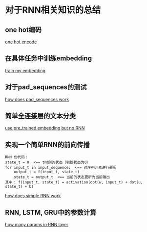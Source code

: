 # 对于RNN相关知识的总结
## one hot编码
[one hot encode](https://github.com/wgq1995/nlp/blob/master/notes/one_hot.py)

## 在具体任务中训练embedding
[train my embedding](https://github.com/wgq1995/nlp/blob/master/notes/train_embedding.py)

## 对于pad_sequences的测试
[how does pad_sequences work](https://github.com/wgq1995/nlp/blob/master/notes/pad_sequences.py)

## 简单全连接层的文本分类
[use pre_trained embedding but no RNN](https://github.com/wgq1995/nlp/blob/master/notes/imdb_test_no_rnn.py)

## 实现一个简单RNN的前向传播
    RNN 伪代码：
    state_t = 0  <== t时刻的状态（初始状态为0）
    for input_t in input_sequence:  <== 对序列元素进行遍历
        output_t = f(input_t, state_t)
        state_t = output_t  <== 当前的状态更新为当前输出
    其中： f(input_t, state_t) = activation(dot(w, input_t) + dot(u, state_t) + b)
[how does simple RNN work](https://github.com/wgq1995/nlp/blob/master/notes/myRNN.py)

## RNN, LSTM, GRU中的参数计算
[how many params in RNN layer](https://github.com/wgq1995/nlp/blob/master/notes/understand_RNN)
